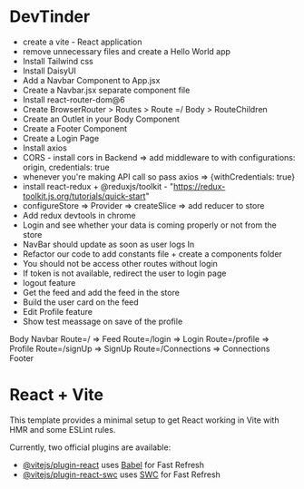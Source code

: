 # DevTinder

- create a vite - React application
- remove unnecessary files and create a Hello World app
- Install Tailwind css
- Install DaisyUI
- Add a Navbar Component to App.jsx
- Create a Navbar.jsx separate component file
- Install react-router-dom@6
- Create BrowserRouter > Routes > Route =/ Body > RouteChildren
- Create an Outlet in your Body Component
- Create a Footer Component
- Create a Login Page
- Install axios
- CORS - install cors in Backend => add middleware to with configurations: origin, credentials: true
- whenever you're making API call so pass axios => {withCredentials: true}
- install react-redux + @reduxjs/toolkit - "https://redux-toolkit.js.org/tutorials/quick-start"
- configureStore => Provider => createSlice => add reducer to store
- Add redux devtools in chrome 
- Login and see whether your data is coming properly or not from the store
- NavBar should update as soon as user logs In
- Refactor our code to add constants file + create a components folder
- You should not be access other routes without login
- If token is not available, redirect the user to login page
- logout feature
- Get the feed and add the feed in the store
- Build the user card on the feed
- Edit Profile feature
- Show test meassage on save of the profile


Body 
    Navbar
    Route=/  => Feed
    Route=/login => Login
    Route=/profile => Profile
    Route=/signUp => SignUp
    Route=/Connections => Connections
    Footer




# React + Vite

This template provides a minimal setup to get React working in Vite with HMR and some ESLint rules.

Currently, two official plugins are available:

- [@vitejs/plugin-react](https://github.com/vitejs/vite-plugin-react/blob/main/packages/plugin-react/README.md) uses [Babel](https://babeljs.io/) for Fast Refresh
- [@vitejs/plugin-react-swc](https://github.com/vitejs/vite-plugin-react-swc) uses [SWC](https://swc.rs/) for Fast Refresh
